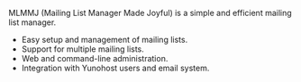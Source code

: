 MLMMJ (Mailing List Manager Made Joyful) is a simple and efficient mailing list manager.

- Easy setup and management of mailing lists.
- Support for multiple mailing lists.
- Web and command-line administration.
- Integration with Yunohost users and email system.

